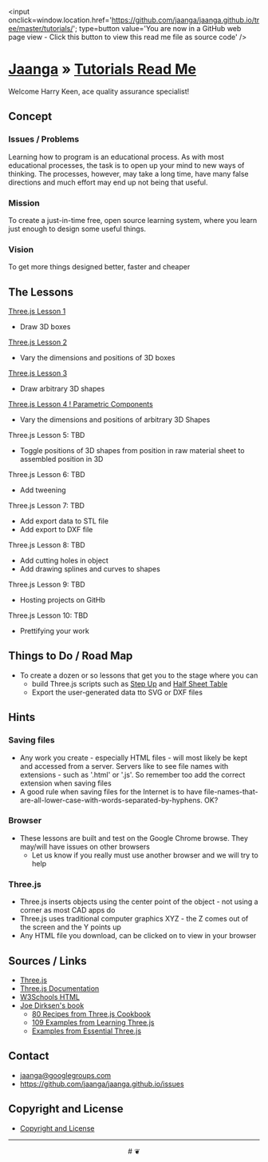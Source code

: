 ﻿<span style=display:none; >[You are now in a GitHub source code view - click this link to view this read me file as a web page]( http://jaanga.github.io/tutorials/ "View file as a web page." ) </span>
<input onclick=window.location.href='https://github.com/jaanga/jaanga.github.io/tree/master/tutorials/'; type=button  value='You are now in a GitHub web page view - Click this button to view this read me file as source code' />

[Jaanga]( http://jaanga.github.io ) »
[Tutorials Read Me]( ./index.html )
===

Welcome Harry Keen, ace quality assurance specialist!

<!--
[Template Three.js Draw Things - Demo - Full Screen]( http://jaanga.github.io/cookbook-threejs/templates/template-threejs-draw-things-r1.html )

## <center>Web Page / Source Code</center>

<iframe class=ifr src=http://jaanga.github.io/cookbook-html/templates/code-edit-view/code-edit-view-r2.html#http://jaanga.github.io/cookbook-threejs/templates/template-threejs-draw-things-r1.html width=100% height=600px ></iframe>  
###### _Template Three.js Draw Things - Dev revision - Code Edit View_ /  [Edit full screen]( http://jaanga.github.io/cookbook-html/templates/code-edit-view/code-edit-view-r2.html#http://jaanga.github.io/cookbook-threejs/templates/template-threejs-draw-things-r1.html )
-->

## Concept

### Issues / Problems
<!--

The general format is an adaptation of the ideas developed in Alexander's _et al_ [A Patttern Language]( https://books.google.com/books?id=hwAHmktpk5IC&pg=PR10#v=onepage&q&f=false ) - as sammarized on page 10.

Each pattern describes a problem which occurs over and over again in our environment, and then describes the core of the solution to that problem, in such a way that you can use this solution a million times over, without ever doing it the same way twice.

patterns are descriptions of common problems and proposal for the solutions that can be used repeatedly every time the problem is encountered and producing an different outcome.

-->

Learning how to program is an educational process. 
As with most educational processes, the task is to open up your mind to new ways of thinking.
The processes, however, may take a long time, have many false directions and much effort may end up not being that useful.
 
### Mission
<!-- a statement of a rationale, applicable now as well as in the future -->

To create a just-in-time free, open source learning system, where you learn just enough to design some useful things.

### Vision
<!--  a descriptive picture of a desired future state -->

To get more things designed better, faster and cheaper

## The Lessons

[Three.js Lesson 1]( http://jaanga.github.io/tutorials/threejs-lesson-01/ )

* Draw 3D boxes

[Three.js Lesson 2]( http://jaanga.github.io/tutorials/threejs-lesson-02/ )

* Vary the dimensions and positions of 3D boxes

[Three.js Lesson 3]( http://jaanga.github.io/tutorials/threejs-lesson-03/ )

* Draw arbitrary 3D shapes

[Three.js Lesson 4 ! Parametric Components]( http://jaanga.github.io/tutorials/threejs-lesson-04/ )

* Vary the dimensions and positions of arbitrary 3D Shapes

Three.js Lesson 5: TBD

* Toggle positions of 3D shapes from position in raw material sheet to assembled position in 3D

Three.js Lesson 6: TBD
 
* Add tweening

Three.js Lesson 7: TBD
 
* Add export data to STL file
* Add export to DXF file

Three.js Lesson 8: TBD
 
* Add cutting holes in object
* Add drawing splines and curves to shapes

Three.js Lesson 9: TBD
 
* Hosting projects on GitHb

Three.js Lesson 10: TBD
 
* Prettifying your work




## Things to Do / Road Map

* To create a dozen or so lessons that get you to the stage where you can 
	* build Three.js scripts such as [Step Up]( http://wikihouse.github.io/viewer-experiments/display-wikihouse-stepup1/display-wikihouse-stepup1-r2-phone.html )
and [Half Sheet Table]( http://opendesk.github.io/design-playground/opendesk-half-sheet-table/opendesk-half-sheet-table-app-r3.html )
	* Export the user-generated data tto SVG or DXF files  

## Hints


### Saving files

* Any work you create - especially HTML files - will most likely be kept and accessed from a server. 
Servers like to see file names with extensions - such as '.html' or '.js'. So remember too add the correct extension when saving files
* A good rule when saving files for the Internet is to have file-names-that-are-all-lower-case-with-words-separated-by-hyphens. OK?


### Browser
* These lessons are built and test on the Google Chrome browse. They may/will have issues on other browsers
	* Let us know if you really must use another browser and we will try to help 

### Three.js
* Three.js inserts objects using the center point of the object - not using a corner as most CAD apps do
* Three.js uses traditional computer graphics XYZ - the Z comes out of the screen and the Y points up
* Any HTML file you download, can be clicked on to view in your browser


<!--
## Features


* 1 finger / left button =  rotate
* 2 finger / wheel = zoom in and out
* 3 finger / right button = pan
-->


 
## Sources / Links

* [Three.js]( http://threejs.org )
* [Three.js Documentation]( http://mrdoob.github.io/three.js/docs/ )
* [W3Schools HTML]( http://www.w3schools.com/tags/default.asp )
* [Joe Dirksen's book]( http://www.smartjava.org/content/my-books )
	* [80 Recipes from Three.js Cookbook]( http://www.smartjava.org/content/all-80-recipes-threejs-cookbook-online )
	* [109 Examples from Learning Three.js]( http://www.smartjava.org/content/all-109-examples-my-book-threejs-threejs-version-r63 )
	* [Examples from Essential Three.js]( https://github.com/josdirksen/essential-threejs )


## Contact

* jaanga@googlegroups.com
* https://github.com/jaanga/jaanga.github.io/issues

## Copyright and License

* [Copyright and License]( http://jaanga.github.io/#http://jaanga.github.io/jaanga-copyright-and-mit-license.md ) 

***

<center title="dingbat" >
# <a href=javascript:window.scrollTo(0,0); style=text-decoration:none; >❦</a>
</center>




